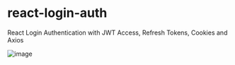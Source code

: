 # react-login-auth
React Login Authentication with JWT Access, Refresh Tokens, Cookies and Axios 


![image](https://user-images.githubusercontent.com/70466896/151647177-4bcd85f3-5008-4a9b-839e-f571b7ea20f2.png)

